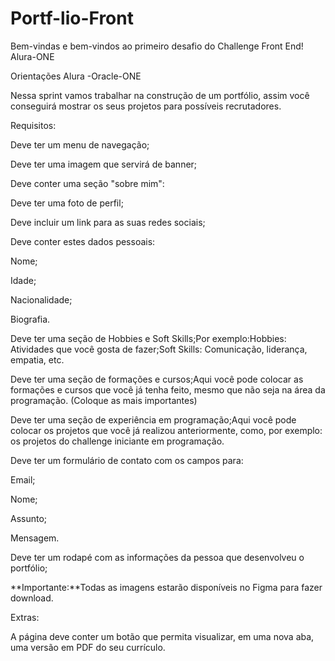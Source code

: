 # Portf-lio-Front

Bem-vindas e bem-vindos ao primeiro desafio do Challenge Front End! Alura-ONE

Orientações Alura -Oracle-ONE

Nessa sprint vamos trabalhar na construção de um portfólio, assim você conseguirá mostrar os seus projetos para possíveis recrutadores.

Requisitos:

Deve ter um menu de navegação;

Deve ter uma imagem que servirá de banner;

Deve conter uma seção "sobre mim":

Deve ter uma foto de perfil;

Deve incluir um link para as suas redes sociais;

Deve conter estes dados pessoais:

Nome;

Idade;

Nacionalidade;

Biografia.

Deve ter uma seção de Hobbies e Soft Skills;Por exemplo:Hobbies: Atividades que você gosta de fazer;Soft Skills: Comunicação, liderança, empatia, etc.

Deve ter uma seção de formações e cursos;Aqui você pode colocar as formações e cursos que você já tenha feito, mesmo que não seja na área da programação. (Coloque as mais importantes)

Deve ter uma seção de experiência em programação;Aqui você pode colocar os projetos que você já realizou anteriormente, como, por exemplo: os projetos do challenge iniciante em programação.

Deve ter um formulário de contato com os campos para:

Email;

Nome;

Assunto;

Mensagem.

Deve ter um rodapé com as informações da pessoa que desenvolveu o portfólio;

**Importante:**Todas as imagens estarão disponíveis no Figma para fazer download.

Extras:

A página deve conter um botão que permita visualizar, em uma nova aba, uma versão em PDF do seu currículo.
